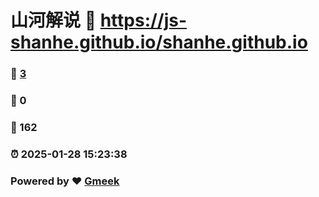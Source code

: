 # 山河解说 :link: https://js-shanhe.github.io/shanhe.github.io 
### :page_facing_up: [3](https://js-shanhe.github.io/shanhe.github.io/tag.html) 
### :speech_balloon: 0 
### :hibiscus: 162 
### :alarm_clock: 2025-01-28 15:23:38 
### Powered by :heart: [Gmeek](https://github.com/Meekdai/Gmeek)

